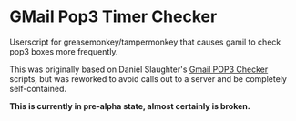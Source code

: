 # GMail Pop3 Timer Checker
Userscript for greasemonkey/tampermonkey that causes gamil to check pop3 boxes more frequently.

This was originally based on Daniel Slaughter's [Gmail POP3 Checker](https://www.danielslaughter.com/project/gmailpop3/)
scripts, but was reworked to avoid calls out to a server and be completely self-contained.

**This is currently in pre-alpha state, almost certainly is broken.**